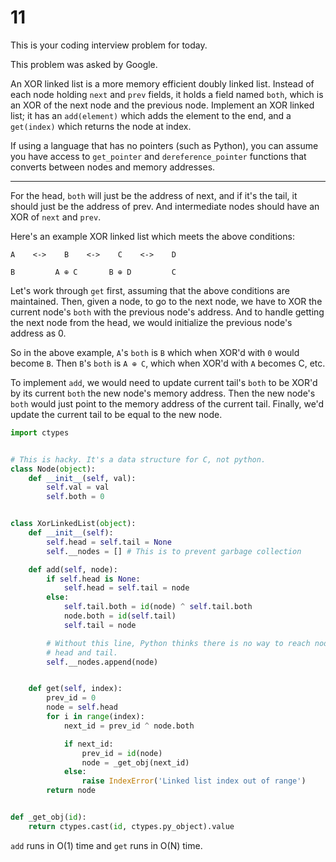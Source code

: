 # 11

This is your coding interview problem for today.

This problem was asked by Google.

An XOR linked list is a more memory efficient doubly linked list. Instead of each node holding `next` and `prev` fields, it holds a field named `both`, which is an XOR of the next node and the previous node. Implement an XOR linked list; it has an `add(element)` which adds the element to the end, and a `get(index)` which returns the node at index.

If using a language that has no pointers (such as Python), you can assume you have access to `get_pointer` and `dereference_pointer` functions that converts between nodes and memory addresses.

------



For the head, `both` will just be the address of next, and if it's the tail, it should just be the address of prev. And intermediate nodes should have an XOR of `next` and `prev`.

Here's an example XOR linked list which meets the above conditions:

```
A    <->    B    <->    C    <->    D

B         A ⊕ C       B ⊕ D         C
```

Let's work through `get` first, assuming that the above conditions are maintained. Then, given a node, to go to the next node, we have to XOR the current node's `both` with the previous node's address. And to handle getting the next node from the head, we would initialize the previous node's address as 0.

So in the above example, `A`'s `both` is `B` which when XOR'd with `0` would become `B`. Then `B`'s `both` is `A ⊕ C`, which when XOR'd with `A` becomes C, etc.

To implement `add`, we would need to update current tail's `both` to be XOR'd by its current `both` the new node's memory address. Then the new node's `both` would just point to the memory address of the current tail. Finally, we'd update the current tail to be equal to the new node.



```python
import ctypes


# This is hacky. It's a data structure for C, not python.
class Node(object):
    def __init__(self, val):
        self.val = val
        self.both = 0


class XorLinkedList(object):
    def __init__(self):
        self.head = self.tail = None
        self.__nodes = [] # This is to prevent garbage collection

    def add(self, node):
        if self.head is None:
            self.head = self.tail = node
        else:
            self.tail.both = id(node) ^ self.tail.both
            node.both = id(self.tail)
            self.tail = node

        # Without this line, Python thinks there is no way to reach nodes between
        # head and tail.
        self.__nodes.append(node)


    def get(self, index):
        prev_id = 0
        node = self.head
        for i in range(index):
            next_id = prev_id ^ node.both

            if next_id:
                prev_id = id(node)
                node = _get_obj(next_id)
            else:
                raise IndexError('Linked list index out of range')
        return node


def _get_obj(id):
    return ctypes.cast(id, ctypes.py_object).value
```

`add` runs in O(1) time and `get` runs in O(N) time.